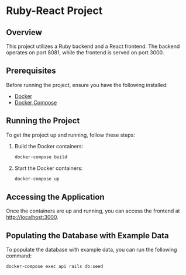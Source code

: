 # Ruby-React Project

## Overview

This project utilizes a Ruby backend and a React frontend. The backend operates on port 8081, while the frontend is served on port 3000.

## Prerequisites

Before running the project, ensure you have the following installed:
- [Docker](https://www.docker.com)
- [Docker Compose](https://docs.docker.com/compose/)

## Running the Project

To get the project up and running, follow these steps:

1. Build the Docker containers:
    ```bash
    docker-compose build
    ```

2. Start the Docker containers:
    ```bash
    docker-compose up
    ```

## Accessing the Application

Once the containers are up and running, you can access the frontend at [http://localhost:3000](http://localhost:3000).

## Populating the Database with Example Data

To populate the database with example data, you can run the following command:

```bash
docker-compose exec api rails db:seed
